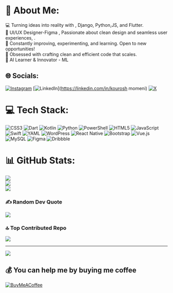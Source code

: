 # 💫 About Me:
💻 Turning ideas into reality with , Django, Python,JS, and Flutter.<br>🎨 UI/UX Designer-Figma , Passionate about clean design and seamless user experiences, .<br>🔧 Constantly improving, experimenting, and learning. Open to new opportunities!<br>🌟 Obsessed with crafting clean and efficient code that scales.<br>🤖 AI Learner & Innovator - ML


## 🌐 Socials:
[![Instagram](https://img.shields.io/badge/Instagram-%23E4405F.svg?logo=Instagram&logoColor=white)](https://instagram.com/kowurowsh) [![LinkedIn](https://img.shields.io/badge/LinkedIn-%230077B5.svg?logo=linkedin&logoColor=white)](https://linkedin.com/in/kourosh momeni) [![X](https://img.shields.io/badge/X-black.svg?logo=X&logoColor=white)](https://x.com/kowurowsh) 

# 💻 Tech Stack:
![CSS3](https://img.shields.io/badge/css3-%231572B6.svg?style=for-the-badge&logo=css3&logoColor=white) ![Dart](https://img.shields.io/badge/dart-%230175C2.svg?style=for-the-badge&logo=dart&logoColor=white) ![Kotlin](https://img.shields.io/badge/kotlin-%237F52FF.svg?style=for-the-badge&logo=kotlin&logoColor=white) ![Python](https://img.shields.io/badge/python-3670A0?style=for-the-badge&logo=python&logoColor=ffdd54) ![PowerShell](https://img.shields.io/badge/PowerShell-%235391FE.svg?style=for-the-badge&logo=powershell&logoColor=white) ![HTML5](https://img.shields.io/badge/html5-%23E34F26.svg?style=for-the-badge&logo=html5&logoColor=white) ![JavaScript](https://img.shields.io/badge/javascript-%23323330.svg?style=for-the-badge&logo=javascript&logoColor=%23F7DF1E) ![Swift](https://img.shields.io/badge/swift-F54A2A?style=for-the-badge&logo=swift&logoColor=white) ![YAML](https://img.shields.io/badge/yaml-%23ffffff.svg?style=for-the-badge&logo=yaml&logoColor=151515) ![WordPress](https://img.shields.io/badge/WordPress-%23117AC9.svg?style=for-the-badge&logo=WordPress&logoColor=white) ![React Native](https://img.shields.io/badge/react_native-%2320232a.svg?style=for-the-badge&logo=react&logoColor=%2361DAFB) ![Bootstrap](https://img.shields.io/badge/bootstrap-%238511FA.svg?style=for-the-badge&logo=bootstrap&logoColor=white) ![Vue.js](https://img.shields.io/badge/vue.js-%2335495e.svg?style=for-the-badge&logo=vuedotjs&logoColor=%234FC08D) ![MySQL](https://img.shields.io/badge/mysql-4479A1.svg?style=for-the-badge&logo=mysql&logoColor=white) ![Figma](https://img.shields.io/badge/figma-%23F24E1E.svg?style=for-the-badge&logo=figma&logoColor=white) ![Dribbble](https://img.shields.io/badge/Dribbble-EA4C89?style=for-the-badge&logo=dribbble&logoColor=white)
# 📊 GitHub Stats:
![](https://github-readme-stats.vercel.app/api?username=kouroshmomenip&theme=dark&hide_border=false&include_all_commits=false&count_private=false)<br/>
![](https://github-readme-streak-stats.herokuapp.com/?user=kouroshmomenip&theme=dark&hide_border=false)<br/>
![](https://github-readme-stats.vercel.app/api/top-langs/?username=kouroshmomenip&theme=dark&hide_border=false&include_all_commits=false&count_private=false&layout=compact)

### ✍️ Random Dev Quote
![](https://quotes-github-readme.vercel.app/api?type=horizontal&theme=radical)

### 🔝 Top Contributed Repo
![](https://github-contributor-stats.vercel.app/api?username=kouroshmomenip&limit=5&theme=dark&combine_all_yearly_contributions=true)

---
[![](https://visitcount.itsvg.in/api?id=kouroshmomenip&icon=0&color=0)](https://visitcount.itsvg.in)

  ## 💰 You can help me by buying me coffee
  [![BuyMeACoffee]([https://img.shields.io/badge/Buy%20Me%20a%20Coffee-ffdd00?style=for-the-badge&logo=buy-me-a-coffee&logoColor=black)](https://buymeacoffee.com/i-rather-tea](https://encrypted-tbn0.gstatic.com/images?q=tbn:ANd9GcQb6GIZz--iafh17D5CqenaCiE2L3BTpgBHIg&s)) 

  
<!-- Proudly created with GPRM ( https://gprm.itsvg.in ) -->
